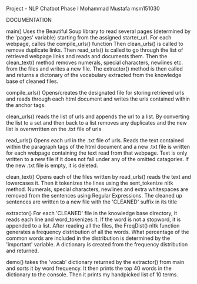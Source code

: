 Project - NLP Chatbot Phase I
Mohammad Mustafa
msm151030

DOCUMENTATION

main()
    Uses the Beautiful Soup library to read several pages (determined by the
    'pages' variable) starting from the assigned starter_url.
    For each webpage, calles the compile_urls() function
    Then clean_urls() is called to remove duplicate links.
    Then read_urls() is called to go through the list of retrieved webpage links
    and reads and documents them. 
    Then the clean_text() method removes numerals, special characters, 
    newlines etc. from the files and writes a new file.
    The extractor() method is then called and returns a dictonary of the 
    vocabulary extracted from the knowledge base of cleaned files.
    
compile_urls()
    Opens/creates the designated file for storing retrieved urls and reads
    through each html document and writes the urls contained within the 
    anchor tags.
    
clean_urls()
    reads the list of urls and appends the url to a list. By converting the
    list to a set and then back to a list removes any duplicates and the 
    new list is overwrritten on the .txt file of urls
    
read_urls()
    Opens each url in the .txt file of urls. Reads the text contained within
    the paragraph tags of the html document and a new .txt file is written 
    for each webpage containing the text read from that webpage. Text is only
    written to a new file if it does not fall under any of the omitted
    catagories. If the new .txt file is empty, it is deleted.
    
clean_text()
    Opens each of the files written by read_urls() reads the text and 
    lowercases it. Then it tokenizes the lines using the sent_tokenize nltk 
    method. Numerals, special characters, newlines and extra whitespaces are 
    removed from the sentences using Regular Expressions. The cleaned up 
    sentences are written to a new file with the 'CLEANED' suffix in its title  

extractor()
    For each 'CLEANED' file in the knowledge base directory, it reads each 
    line and word_tokenizes it. If the word is not a stopword, it is appended 
    to a list. After reading all the files, the FreqDist() nltk function 
    generates a frequency distribution of all the words. 
    What percentage of the common words are included in the distribution is
    determined by the 'important' variable. 
    A dictionary is created from the frequency distribution and returned.
    
demo()
    takes the 'vocab' dictionary returned by the extractor() from main and
    sorts it by word frequency. It then prints the top 40 words in the
    dictionary to the console. Then it prints my handpicked list of 10 terms.